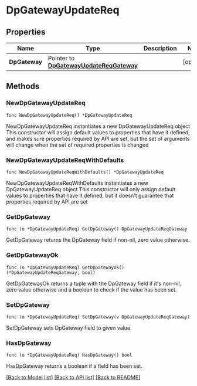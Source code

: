 # DpGatewayUpdateReq

## Properties

Name | Type | Description | Notes
------------ | ------------- | ------------- | -------------
**DpGateway** | Pointer to [**DpGatewayUpdateReqGateway**](DpGatewayUpdateReqGateway.md) |  | [optional] 

## Methods

### NewDpGatewayUpdateReq

`func NewDpGatewayUpdateReq() *DpGatewayUpdateReq`

NewDpGatewayUpdateReq instantiates a new DpGatewayUpdateReq object
This constructor will assign default values to properties that have it defined,
and makes sure properties required by API are set, but the set of arguments
will change when the set of required properties is changed

### NewDpGatewayUpdateReqWithDefaults

`func NewDpGatewayUpdateReqWithDefaults() *DpGatewayUpdateReq`

NewDpGatewayUpdateReqWithDefaults instantiates a new DpGatewayUpdateReq object
This constructor will only assign default values to properties that have it defined,
but it doesn't guarantee that properties required by API are set

### GetDpGateway

`func (o *DpGatewayUpdateReq) GetDpGateway() DpGatewayUpdateReqGateway`

GetDpGateway returns the DpGateway field if non-nil, zero value otherwise.

### GetDpGatewayOk

`func (o *DpGatewayUpdateReq) GetDpGatewayOk() (*DpGatewayUpdateReqGateway, bool)`

GetDpGatewayOk returns a tuple with the DpGateway field if it's non-nil, zero value otherwise
and a boolean to check if the value has been set.

### SetDpGateway

`func (o *DpGatewayUpdateReq) SetDpGateway(v DpGatewayUpdateReqGateway)`

SetDpGateway sets DpGateway field to given value.

### HasDpGateway

`func (o *DpGatewayUpdateReq) HasDpGateway() bool`

HasDpGateway returns a boolean if a field has been set.


[[Back to Model list]](../README.md#documentation-for-models) [[Back to API list]](../README.md#documentation-for-api-endpoints) [[Back to README]](../README.md)


